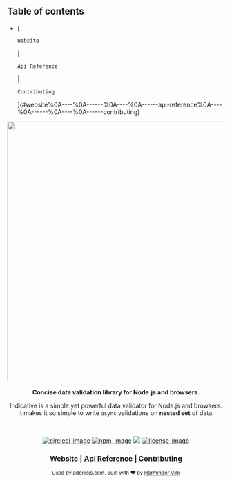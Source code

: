 <!-- START doctoc generated TOC please keep comment here to allow auto update -->
<!-- DON'T EDIT THIS SECTION, INSTEAD RE-RUN doctoc TO UPDATE -->
## Table of contents

- [
    
      Website
    
     | 
    
      Api Reference
    
     | 
    
      Contributing
    
  ](#website%0A----%0A------%0A----%0A------api-reference%0A----%0A------%0A----%0A------contributing)

<!-- END doctoc generated TOC please keep comment here to allow auto update -->

<div align="center">
  <img src="https://res.cloudinary.com/adonisjs/image/upload/q_100/v1562577951/Group_2_2x_ohgvej.png" width="600px">
</div>

<br />

<div align="center">
  <strong>Concise data validation library for Node.js and browsers.</strong>
  <p>Indicative is a simple yet powerful data validator for Node.js and browsers. It makes it so simple to write <code>async</code> validations on <strong>nested set</strong> of data.</p>
</div>

<br />

<div align="center">

[![circleci-image]][circleci-url] [![npm-image]][npm-url] ![][typescript-image] [![license-image]][license-url]

</div>

<div align="center">
  <h3>
    <a href="https://indicative.adonisjs.com">
      Website
    </a>
    <span> | </span>
    <a href="https://indicative.adonisjs.com/guides/master/configure">
      Api Reference
    </a>
    <span> | </span>
    <a href="https://github.com/poppinss/indicative/blob/master/.github/CONTRIBUTING.md">
      Contributing
    </a>
  </h3>
</div>

<div align="center">
  <sub>Used by adonisjs.com. Built with ❤︎ by <a href="https://github.com/thetutlage">Harminder Virk</a>
</div>

[circleci-image]: https://img.shields.io/circleci/project/github/poppinss/indicative/master.svg?style=for-the-badge&logo=circleci
[circleci-url]: https://circleci.com/gh/poppinss/indicative "circleci"

[npm-image]: https://img.shields.io/npm/v/indicative.svg?style=for-the-badge&logo=npm
[npm-url]: https://npmjs.org/package/indicative "npm"

[typescript-image]: https://img.shields.io/badge/Typescript-294E80.svg?style=for-the-badge&logo=typescript

[license-url]: LICENSE.md
[license-image]: https://img.shields.io/aur/license/pac.svg?style=for-the-badge
